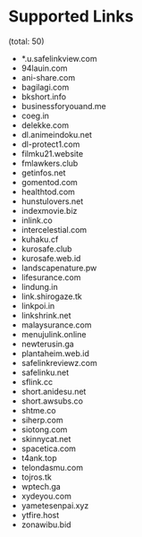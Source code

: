 # Supported Links
(total: 50)
* *.u.safelinkview.com
* 94lauin.com
* ani-share.com
* bagilagi.com
* bkshort.info
* businessforyouand.me
* coeg.in
* delekke.com
* dl.animeindoku.net
* dl-protect1.com
* filmku21.website
* fmlawkers.club
* getinfos.net
* gomentod.com
* healthtod.com
* hunstulovers.net
* indexmovie.biz
* inlink.co
* intercelestial.com
* kuhaku.cf
* kurosafe.club
* kurosafe.web.id
* landscapenature.pw
* lifesurance.com
* lindung.in
* link.shirogaze.tk
* linkpoi.in
* linkshrink.net
* malaysurance.com
* menujulink.online
* newterusin.ga
* plantaheim.web.id
* safelinkreviewz.com
* safelinku.net
* sflink.cc
* short.anidesu.net
* short.awsubs.co
* shtme.co
* siherp.com
* siotong.com
* skinnycat.net
* spacetica.com
* t4ank.top
* telondasmu.com
* tojros.tk
* wptech.ga
* xydeyou.com
* yametesenpai.xyz
* ytfire.host
* zonawibu.bid
